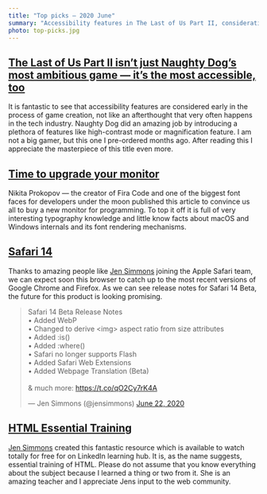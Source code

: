 ```yaml
---
title: "Top picks — 2020 June"
summary: "Accessibility features in The Last of Us Part II, consideration of picking a right monitor for development, bunch of great news in Safari 14, HTML Essential Training and more…"
photo: top-picks.jpg
---
```


## [The Last of Us Part II isn’t just Naughty Dog’s most ambitious game — it’s the most accessible, too](https://www.theverge.com/21274923/the-last-of-us-part-2-accessibility-features-naughty-dog-interview-ps4)

It is fantastic to see that accessibility features are considered early in the process of game creation, not like an afterthought that very often happens in the tech industry. Naughty Dog did an amazing job by introducing a plethora of features like high-contrast mode or magnification feature. I am not a big gamer, but this one I pre-ordered months ago. After reading this I appreciate the masterpiece of this title even more.

## [Time to upgrade your monitor](https://tonsky.me/blog/monitors/)

Nikita Prokopov — the creator of Fira Code and one of the biggest font faces for developers under the moon published this article to convince us all to buy a new monitor for programming. To top it off it is full of very interesting typography knowledge and little know facts about macOS and Windows internals and its font rendering mechanisms.

## [Safari 14](https://twitter.com/jensimmons/status/1275171897244823553)

Thanks to amazing people like [Jen Simmons](https://twitter.com/jensimmons) joining the Apple Safari team, we can expect soon this browser to catch up to the most recent versions of Google Chrome and Firefox. As we can see release notes for Safari 14 Beta, the future for this product is looking promising.

<blockquote class="twitter-tweet"><p lang="en" dir="ltr">Safari 14 Beta Release Notes<br>• Added WebP<br>• Changed to derive &lt;img&gt; aspect ratio from size attributes<br>• Added :is()<br>• Added :where() <br>• Safari no longer supports Flash<br>• Added Safari Web Extensions<br>• Added Webpage Translation (Beta)<br><br>&amp; much more: <a href="https://t.co/qO2Cy7rK4A">https://t.co/qO2Cy7rK4A</a></p>&mdash; Jen Simmons (@jensimmons) <a href="https://twitter.com/jensimmons/status/1275171897244823553?ref_src=twsrc%5Etfw">June 22, 2020</a></blockquote> <script async src="https://platform.twitter.com/widgets.js" charset="utf-8"></script>

## [HTML Essential Training](https://www.linkedin.com/learning/html-essential-training-4)

[Jen Simmons](https://twitter.com/jensimmons) created this fantastic resource which is available to watch totally for free for on LinkedIn learning hub. It is, as the name suggests, essential training of HTML. Please do not assume that you know everything about the subject because I learned a thing or two from it. She is an amazing teacher and I appreciate Jens input to the web community. 
